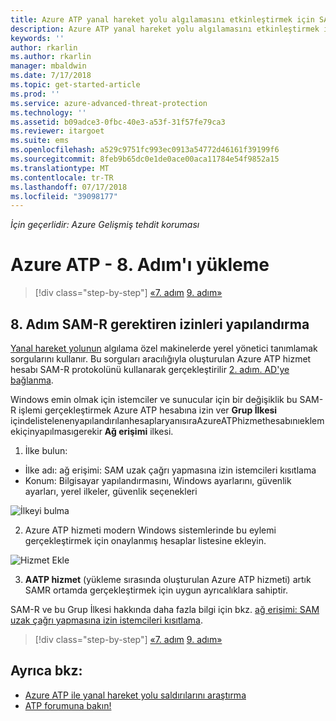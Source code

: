 ```yaml
---
title: Azure ATP yanal hareket yolu algılamasını etkinleştirmek için SAM-r'yi Yapılandır | Microsoft Docs
description: Azure ATP yanal hareket yolu algılamasını etkinleştirmek için SAM-r'yi Yapılandır açıklar
keywords: ''
author: rkarlin
ms.author: rkarlin
manager: mbaldwin
ms.date: 7/17/2018
ms.topic: get-started-article
ms.prod: ''
ms.service: azure-advanced-threat-protection
ms.technology: ''
ms.assetid: b09adce3-0fbc-40e3-a53f-31f57fe79ca3
ms.reviewer: itargoet
ms.suite: ems
ms.openlocfilehash: a529c9751fc993ec0913a54772d46161f39199f6
ms.sourcegitcommit: 8feb9b65dc0e1de0ace00aca11784e54f9852a15
ms.translationtype: MT
ms.contentlocale: tr-TR
ms.lasthandoff: 07/17/2018
ms.locfileid: "39098177"
---
```

*İçin geçerlidir: Azure Gelişmiş tehdit koruması*

# <a name="install-azure-atp---step-8"></a>Azure ATP - 8. Adım'ı yükleme

>[!div class="step-by-step"]
[«7. adım](install-atp-step7.md)
[9. adım»](atp-multi-forest.md)

## <a name="step-8-configure-sam-r-required-permissions"></a>8. Adım SAM-R gerektiren izinleri yapılandırma

[Yanal hareket yolunun](use-case-lateral-movement-path.md) algılama özel makinelerde yerel yönetici tanımlamak sorgularını kullanır. Bu sorguları aracılığıyla oluşturulan Azure ATP hizmet hesabı SAM-R protokolünü kullanarak gerçekleştirilir [2. adım. AD'ye bağlanma](install-atp-step2.md).
 
Windows emin olmak için istemciler ve sunucular için bir değişiklik bu SAM-R işlemi gerçekleştirmek Azure ATP hesabına izin ver **Grup İlkesi** içindelistelenenyapılandırılanhesaplaryanısıraAzureATPhizmethesabınıeklemekiçinyapılmasıgerekir **Ağ erişimi** ilkesi.

1. İlke bulun:

 - İlke adı: ağ erişimi: SAM uzak çağrı yapmasına izin istemcileri kısıtlama
 - Konum: Bilgisayar yapılandırmasını, Windows ayarlarını, güvenlik ayarları, yerel ilkeler, güvenlik seçenekleri
  
  ![İlkeyi bulma](./media/samr-policy-location.png)

2. Azure ATP hizmeti modern Windows sistemlerinde bu eylemi gerçekleştirmek için onaylanmış hesaplar listesine ekleyin.
 
  ![Hizmet Ekle](./media/samr-add-service.png)

3. **AATP hizmet** (yükleme sırasında oluşturulan Azure ATP hizmeti) artık SAMR ortamda gerçekleştirmek için uygun ayrıcalıklara sahiptir.

SAM-R ve bu Grup İlkesi hakkında daha fazla bilgi için bkz. [ağ erişimi: SAM uzak çağrı yapmasına izin istemcileri kısıtlama](https://docs.microsoft.com/windows/security/threat-protection/security-policy-settings/network-access-restrict-clients-allowed-to-make-remote-sam-calls).


>[!div class="step-by-step"]
[«7. adım](install-atp-step7.md)
[9. adım»](atp-multi-forest.md)



## <a name="see-also"></a>Ayrıca bkz:
- [Azure ATP ile yanal hareket yolu saldırılarını araştırma](use-case-lateral-movement-path.md)
- [ATP forumuna bakın!](https://aka.ms/azureatpcommunity)